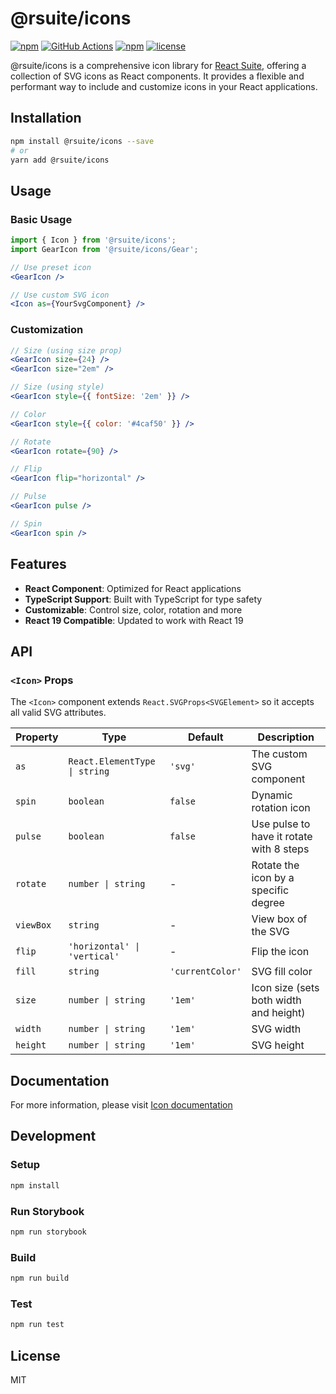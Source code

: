 # @rsuite/icons

[![npm][npm-badge]][npm]
[![GitHub Actions][github-actions-badge]][github-actions]
[![npm][npm-version-badge]][npm]
[![license][license-badge]][license]

@rsuite/icons is a comprehensive icon library for [React Suite](https://github.com/rsuite/rsuite), offering a collection of SVG icons as React components. It provides a flexible and performant way to include and customize icons in your React applications.

## Installation

```bash
npm install @rsuite/icons --save
# or
yarn add @rsuite/icons
```

## Usage

### Basic Usage

```jsx
import { Icon } from '@rsuite/icons';
import GearIcon from '@rsuite/icons/Gear';

// Use preset icon
<GearIcon />

// Use custom SVG icon
<Icon as={YourSvgComponent} />
```

### Customization

```jsx
// Size (using size prop)
<GearIcon size={24} />
<GearIcon size="2em" />

// Size (using style)
<GearIcon style={{ fontSize: '2em' }} />

// Color
<GearIcon style={{ color: '#4caf50' }} />

// Rotate
<GearIcon rotate={90} />

// Flip
<GearIcon flip="horizontal" />

// Pulse
<GearIcon pulse />

// Spin
<GearIcon spin />
```

## Features

- **React Component**: Optimized for React applications
- **TypeScript Support**: Built with TypeScript for type safety
- **Customizable**: Control size, color, rotation and more
- **React 19 Compatible**: Updated to work with React 19

## API

### `<Icon>` Props

The `<Icon>` component extends `React.SVGProps<SVGElement>` so it accepts all valid SVG attributes.

| Property  | Type                          | Default          | Description                              |
| --------- | ----------------------------- | ---------------- | ---------------------------------------- |
| `as`      | `React.ElementType \| string` | `'svg'`          | The custom SVG component                 |
| `spin`    | `boolean`                     | `false`          | Dynamic rotation icon                    |
| `pulse`   | `boolean`                     | `false`          | Use pulse to have it rotate with 8 steps |
| `rotate`  | `number \| string`            | -                | Rotate the icon by a specific degree     |
| `viewBox` | `string`                      | -                | View box of the SVG                      |
| `flip`    | `'horizontal' \| 'vertical'`  | -                | Flip the icon                            |
| `fill`    | `string`                      | `'currentColor'` | SVG fill color                           |
| `size`    | `number \| string`            | `'1em'`          | Icon size (sets both width and height)   |
| `width`   | `number \| string`            | `'1em'`          | SVG width                                |
| `height`  | `number \| string`            | `'1em'`          | SVG height                               |

## Documentation

For more information, please visit [Icon documentation](https://rsuitejs.com/components/icon/)

## Development

### Setup

```bash
npm install
```

### Run Storybook

```bash
npm run storybook
```

### Build

```bash
npm run build
```

### Test

```bash
npm run test
```

## License

MIT

[npm-badge]: https://img.shields.io/npm/dm/@rsuite/icons.svg
[npm-version-badge]: https://img.shields.io/npm/v/@rsuite/icons.svg
[npm]: https://www.npmjs.com/package/@rsuite/icons
[license-badge]: https://img.shields.io/npm/l/@rsuite/icons.svg
[license]: https://github.com/rsuite/rsuite-icons/blob/main/LICENSE
[github-actions-badge]: https://github.com/rsuite/rsuite-icons/workflows/Run%20Test%20Cases/badge.svg
[github-actions]: https://github.com/rsuite/rsuite-icons/actions
